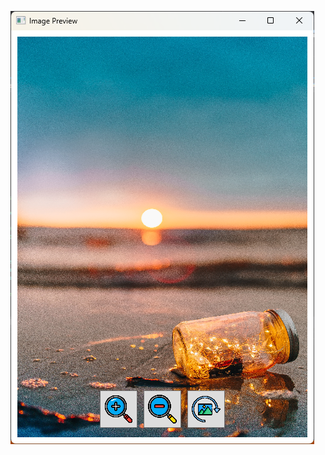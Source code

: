 ![](https://github.com/bhathi97/image_preiview_WPF.Net4.7.2_BhathiyaBandara/blob/main/ss/image1.png)
